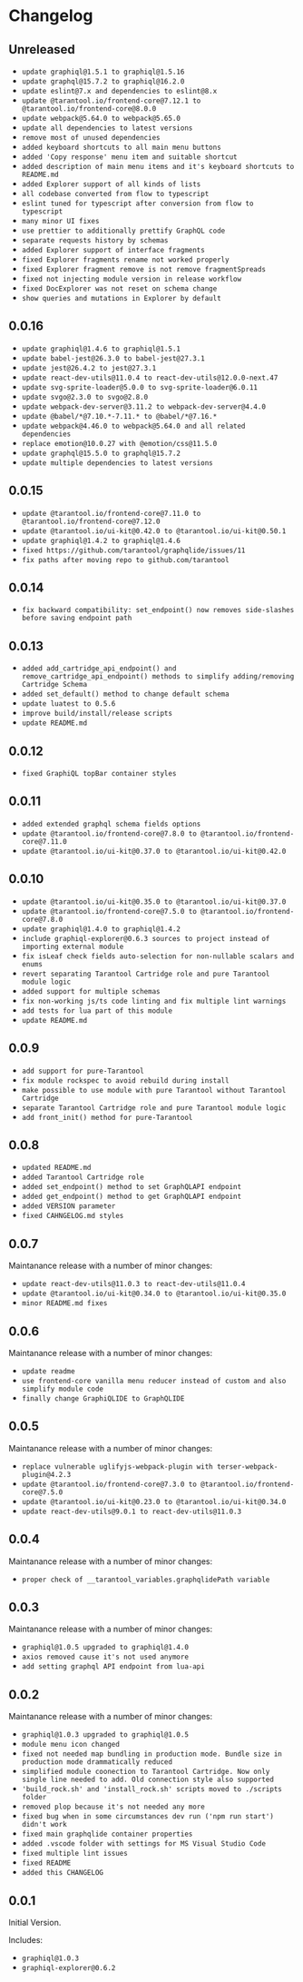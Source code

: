 # Changelog

## Unreleased

- `update graphiql@1.5.1 to graphiql@1.5.16`
- `update graphql@15.7.2 to graphiql@16.2.0`
- `update eslint@7.x and dependencies to eslint@8.x`
- `update @tarantool.io/frontend-core@7.12.1 to  @tarantool.io/frontend-core@8.0.0`
- `update webpack@5.64.0 to webpack@5.65.0`
- `update all dependencies to latest versions`
- `remove most of unused dependencies`
- `added keyboard shortcuts to all main menu buttons`
- `added 'Copy response' menu item and suitable shortcut`
- `added description of main menu items and it's keyboard shortcuts to README.md`
- `added Explorer support of all kinds of lists`
- `all codebase converted from flow to typescript`
- `eslint tuned for typescript after conversion from flow to typescript`
- `many minor UI fixes`
- `use prettier to additionally prettify GraphQL code`
- `separate requests history by schemas`
- `added Explorer support of interface fragments`
- `fixed Explorer fragments rename not worked properly`
- `fixed Explorer fragment remove is not remove fragmentSpreads`
- `fixed not injecting module version in release workflow`
- `fixed DocExplorer was not reset on schema change`
- `show queries and mutations in Explorer by default`

## 0.0.16

- `update graphiql@1.4.6 to graphiql@1.5.1`
- `update babel-jest@26.3.0 to babel-jest@27.3.1`
- `update jest@26.4.2 to jest@27.3.1`
- `update react-dev-utils@11.0.4 to react-dev-utils@12.0.0-next.47`
- `update svg-sprite-loader@5.0.0 to svg-sprite-loader@6.0.11`
- `update svgo@2.3.0 to svgo@2.8.0`
- `update webpack-dev-server@3.11.2 to webpack-dev-server@4.4.0`
- `update @babel/*@7.10.*-7.11.* to @babel/*@7.16.*`
- `update webpack@4.46.0 to webpack@5.64.0 and all related dependencies`
- `replace emotion@10.0.27 with @emotion/css@11.5.0`
- `update graphql@15.5.0 to graphql@15.7.2`
- `update multiple dependencies to latest versions`

## 0.0.15

- `update @tarantool.io/frontend-core@7.11.0 to @tarantool.io/frontend-core@7.12.0`
- `update @tarantool.io/ui-kit@0.42.0 to @tarantool.io/ui-kit@0.50.1`
- `update graphiql@1.4.2 to graphiql@1.4.6`
- `fixed https://github.com/tarantool/graphqlide/issues/11`
- `fix paths after moving repo to github.com/tarantool`

## 0.0.14

- `fix backward compatibility: set_endpoint() now removes side-slashes before saving endpoint path`

## 0.0.13

- `added add_cartridge_api_endpoint() and remove_cartridge_api_endpoint() methods to simplify adding/removing Cartridge Schema`
- `added set_default() method to change default schema`
- `update luatest to 0.5.6`
- `improve build/install/release scripts`
- `update README.md`

## 0.0.12

- `fixed GraphiQL topBar container styles`

## 0.0.11

- `added extended graphql schema fields options`
- `update @tarantool.io/frontend-core@7.8.0 to @tarantool.io/frontend-core@7.11.0`
- `update @tarantool.io/ui-kit@0.37.0 to @tarantool.io/ui-kit@0.42.0`

## 0.0.10

- `update @tarantool.io/ui-kit@0.35.0 to @tarantool.io/ui-kit@0.37.0`
- `update @tarantool.io/frontend-core@7.5.0 to @tarantool.io/frontend-core@7.8.0`
- `update graphiql@1.4.0 to graphiql@1.4.2`
- `include graphiql-explorer@0.6.3 sources to project instead of importing external module`
- `fix isLeaf check fields auto-selection for non-nullable scalars and enums`
- `revert separating Tarantool Cartridge role and pure Tarantool module logic`
- `added support for multiple schemas`
- `fix non-working js/ts code linting and fix multiple lint warnings`
- `add tests for lua part of this module`
- `update README.md`

## 0.0.9

- `add support for pure-Tarantool`
- `fix module rockspec to avoid rebuild during install`
- `make possible to use module with pure Tarantool without Tarantool Cartridge`
- `separate Tarantool Cartridge role and pure Tarantool module logic`
- `add front_init() method for pure-Tarantool`
  
## 0.0.8

- `updated README.md`
- `added Tarantool Cartridge role`
- `added set_endpoint() method to set GraphQLAPI endpoint`
- `added get_endpoint() method to get GraphQLAPI endpoint`
- `added VERSION parameter`
- `fixed CAHNGELOG.md styles`
  
## 0.0.7

Maintanance release with a number of minor changes:

- `update react-dev-utils@11.0.3 to react-dev-utils@11.0.4`
- `update @tarantool.io/ui-kit@0.34.0 to @tarantool.io/ui-kit@0.35.0`
- `minor README.md fixes`
  
## 0.0.6

Maintanance release with a number of minor changes:

- `update readme`
- `use frontend-core vanilla menu reducer instead of custom and also simplify module code`
- `finally change GraphiQLIDE to GraphQLIDE`

## 0.0.5

Maintanance release with a number of minor changes:

- `replace vulnerable uglifyjs-webpack-plugin with terser-webpack-plugin@4.2.3`
- `update @tarantool.io/frontend-core@7.3.0 to @tarantool.io/frontend-core@7.5.0`
- `update @tarantool.io/ui-kit@0.23.0 to @tarantool.io/ui-kit@0.34.0`
- `update react-dev-utils@9.0.1 to react-dev-utils@11.0.3`

## 0.0.4

Maintanance release with a number of minor changes:

- `proper check of __tarantool_variables.graphqlidePath variable`

## 0.0.3

Maintanance release with a number of minor changes:

- `graphiql@1.0.5 upgraded to graphiql@1.4.0`
- `axios removed cause it's not used anymore`
- `add setting graphql API endpoint from lua-api`

## 0.0.2

Maintanance release with a number of minor changes:

- `graphiql@1.0.3 upgraded to graphiql@1.0.5`
- `module menu icon changed`
- `fixed not needed map bundling in production mode. Bundle size in production mode drammatically reduced`
- `simplified module coonection to Tarantool Cartridge. Now only single line needed to add. Old connection style also supported`
- `'build_rock.sh' and 'install_rock.sh' scripts moved to ./scripts folder`
- `removed plop because it's not needed any more`
- `fixed bug when in some circumstances dev run ('npm run start') didn't work`
- `fixed main graphqlide container properties`
- `added .vscode folder with settings for MS Visual Studio Code`
- `fixed multiple lint issues`
- `fixed README`
- `added this CHANGELOG`

## 0.0.1

Initial Version.

Includes:

- `graphiql@1.0.3`
- `graphiql-explorer@0.6.2`
